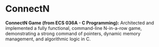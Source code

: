 # ConnectN

**ConnectN Game (from ECS 036A - C Programming):** Architected and implemented a fully functional, command-line N-in-a-row game, demonstrating a strong command of pointers, dynamic memory management, and algorithmic logic in C.
